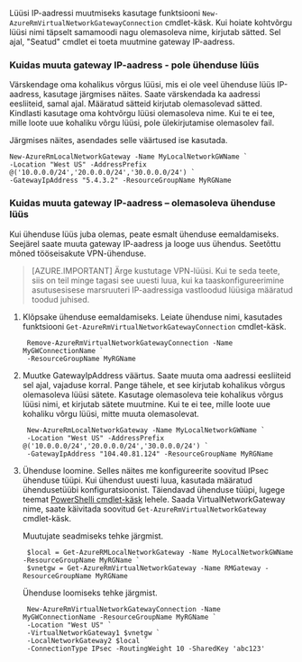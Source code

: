 Lüüsi IP-aadressi muutmiseks kasutage funktsiooni `New-AzureRmVirtualNetworkGatewayConnection` cmdlet-käsk. Kui hoiate kohtvõrgu lüüsi nimi täpselt samamoodi nagu olemasoleva nime, kirjutab sätted. Sel ajal, "Seatud" cmdlet ei toeta muutmine gateway IP-aadress.

### <a name="gwipnoconnection"></a>Kuidas muuta gateway IP-aadress - pole ühenduse lüüs

Värskendage oma kohalikus võrgus lüüsi, mis ei ole veel ühenduse lüüs IP-aadress, kasutage järgmises näites. Saate värskendada ka aadressi eesliiteid, samal ajal. Määratud sätteid kirjutab olemasolevad sätted. Kindlasti kasutage oma kohtvõrgu lüüsi olemasoleva nime. Kui te ei tee, mille loote uue kohaliku võrgu lüüsi, pole ülekirjutamise olemasolev fail.

Järgmises näites, asendades selle väärtused ise kasutada.

    New-AzureRmLocalNetworkGateway -Name MyLocalNetworkGWName `
    -Location "West US" -AddressPrefix @('10.0.0.0/24','20.0.0.0/24','30.0.0.0/24') `
    -GatewayIpAddress "5.4.3.2" -ResourceGroupName MyRGName


### <a name="gwipwithconnection"></a>Kuidas muuta gateway IP-aadress – olemasoleva ühenduse lüüs

Kui ühenduse lüüs juba olemas, peate esmalt ühenduse eemaldamiseks. Seejärel saate muuta gateway IP-aadress ja looge uus ühendus. Seetõttu mõned tööseisakute VPN-ühenduse.


>[AZURE.IMPORTANT] Ärge kustutage VPN-lüüsi. Kui te seda teete, siis on teil minge tagasi see uuesti luua, kui ka taaskonfigureerimine asutusesisese marsruuteri IP-aadressiga vastloodud lüüsiga määratud toodud juhised.
 

1. Klõpsake ühenduse eemaldamiseks. Leiate ühenduse nimi, kasutades funktsiooni `Get-AzureRmVirtualNetworkGatewayConnection` cmdlet-käsk.

        Remove-AzureRmVirtualNetworkGatewayConnection -Name MyGWConnectionName `
        -ResourceGroupName MyRGName

2. Muutke GatewayIpAddress väärtus. Saate muuta oma aadressi eesliiteid sel ajal, vajaduse korral. Pange tähele, et see kirjutab kohalikus võrgus olemasoleva lüüsi sätete. Kasutage olemasoleva teie kohalikus võrgus lüüsi nimi, et kirjutab sätete muutmine. Kui te ei tee, mille loote uue kohaliku võrgu lüüsi, mitte muuta olemasolevat.

        New-AzureRmLocalNetworkGateway -Name MyLocalNetworkGWName `
        -Location "West US" -AddressPrefix @('10.0.0.0/24','20.0.0.0/24','30.0.0.0/24') `
        -GatewayIpAddress "104.40.81.124" -ResourceGroupName MyRGName

3. Ühenduse loomine. Selles näites me konfigureerite soovitud IPsec ühenduse tüüpi. Kui ühendust uuesti luua, kasutada määratud ühendusetüübi konfiguratsioonist. Täiendavad ühenduse tüüpi, lugege teemat [PowerShelli cmdlet-käsk](https://msdn.microsoft.com/library/mt603611.aspx) lehele.  Saada VirtualNetworkGateway nime, saate käivitada soovitud `Get-AzureRmVirtualNetworkGateway` cmdlet-käsk.

    Muutujate seadmiseks tehke järgmist.

        $local = Get-AzureRMLocalNetworkGateway -Name MyLocalNetworkGWName -ResourceGroupName MyRGName `
        $vnetgw = Get-AzureRmVirtualNetworkGateway -Name RMGateway -ResourceGroupName MyRGName

    Ühenduse loomiseks tehke järgmist.
    
        New-AzureRmVirtualNetworkGatewayConnection -Name MyGWConnectionName -ResourceGroupName MyRGName `
        -Location "West US" `
        -VirtualNetworkGateway1 $vnetgw `
        -LocalNetworkGateway2 $local `
        -ConnectionType IPsec -RoutingWeight 10 -SharedKey 'abc123'

